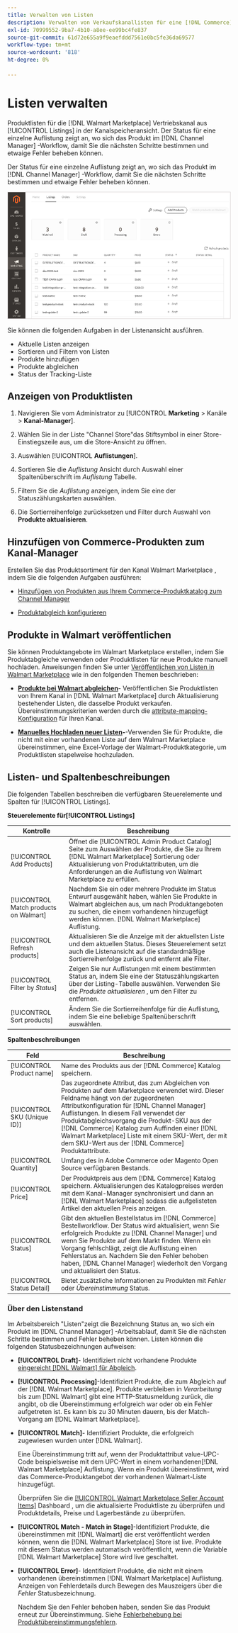 ```yaml
---
title: Verwalten von Listen
description: Verwalten von Verkaufskanallisten für eine [!DNL Commerce] mit dem Kanal-Manager für Adobe Commerce und Magento Open Source speichern.
exl-id: 70999552-9ba7-4b10-a8ee-ee99bc4fe837
source-git-commit: 61d72e655a9f9eaefddd7561e0bc5fe36da69577
workflow-type: tm+mt
source-wordcount: '818'
ht-degree: 0%

---
```


# Listen verwalten

Produktlisten für die [!DNL Walmart Marketplace] Vertriebskanal aus [!UICONTROL Listings] in der Kanalspeicheransicht. Der Status für eine einzelne Auflistung zeigt an, wo sich das Produkt im [!DNL Channel Manager] -Workflow, damit Sie die nächsten Schritte bestimmen und etwaige Fehler beheben können.

Der Status für eine einzelne Auflistung zeigt an, wo sich das Produkt im [!DNL Channel Manager] -Workflow, damit Sie die nächsten Schritte bestimmen und etwaige Fehler beheben können.

![Listenseite für einen verbundenen Vertriebskanal](assets/product-listing-landing.png)

Sie können die folgenden Aufgaben in der Listenansicht ausführen.

* Aktuelle Listen anzeigen
* Sortieren und Filtern von Listen
* Produkte hinzufügen
* Produkte abgleichen
* Status der Tracking-Liste

## Anzeigen von Produktlisten

1. Navigieren Sie vom Administrator zu [!UICONTROL **Marketing** > Kanäle > **Kanal-Manager**].

1. Wählen Sie in der Liste &quot;Channel Store&quot;das Stiftsymbol in einer Store-Einstiegszeile aus, um die Store-Ansicht zu öffnen.

1. Auswählen [!UICONTROL **Auflistungen**].

1. Sortieren Sie die *Auflistung* Ansicht durch Auswahl einer Spaltenüberschrift im *Auflistung* Tabelle.

1. Filtern Sie die *Auflistung* anzeigen, indem Sie eine der Statuszählungskarten auswählen.

1. Die Sortierreihenfolge zurücksetzen und Filter durch Auswahl von **Produkte aktualisieren**.

## Hinzufügen von Commerce-Produkten zum Kanal-Manager

Erstellen Sie das Produktsortiment für den Kanal Walmart Marketplace , indem Sie die folgenden Aufgaben ausführen:

* [Hinzufügen von Produkten aus Ihrem Commerce-Produktkatalog zum Channel Manager](add-products-to-connected-channel.md)

* [Produktabgleich konfigurieren](map-product-attributes-for-matching.md#configure-product-attribute-settings)

## Produkte in Walmart veröffentlichen

Sie können Produktangebote im Walmart Marketplace erstellen, indem Sie Produktabgleiche verwenden oder Produktlisten für neue Produkte manuell hochladen. Anweisungen finden Sie unter [Veröffentlichen von Listen in Walmart Marketplace](publish-listings-to-marketplace.md) wie in den folgenden Themen beschrieben:

* **[Produkte bei Walmart abgleichen](publish-listings-to-marketplace.md)**- Veröffentlichen Sie Produktlisten von Ihrem Kanal in [!DNL Walmart Marketplace] durch Aktualisierung bestehender Listen, die dasselbe Produkt verkaufen. Übereinstimmungskriterien werden durch die [attribute-mapping-Konfiguration](map-product-attributes-for-matching.md) für Ihren Kanal.

* **[Manuelles Hochladen neuer Listen](publish-listings-to-marketplace.md#upload-new-product-listings)-**-Verwenden Sie für Produkte, die nicht mit einer vorhandenen Liste auf dem Walmart Marketplace übereinstimmen, eine Excel-Vorlage der Walmart-Produktkategorie, um Produktlisten stapelweise hochzuladen.

## Listen- und Spaltenbeschreibungen

Die folgenden Tabellen beschreiben die verfügbaren Steuerelemente und Spalten für [!UICONTROL Listings].

**Steuerelemente für[!UICONTROL Listings]**

| **Kontrolle** | **Beschreibung** |
|----------------------------------------|--------------------------------------------------------------------------------------------------------------------------------------------------------------------------------------------------------------|
| [!UICONTROL Add Products] | Öffnet die [!UICONTROL Admin Product Catalog] Seite zum Auswählen der Produkte, die Sie zu Ihrem [!DNL Walmart Marketplace] Sortierung oder Aktualisierung von Produktattributen, um die Anforderungen an die Auflistung von Walmart Marketplace zu erfüllen. |
| [!UICONTROL Match products on Walmart] | Nachdem Sie ein oder mehrere Produkte im Status Entwurf ausgewählt haben, wählen Sie Produkte in Walmart abgleichen aus, um nach Produktangeboten zu suchen, die einem vorhandenen hinzugefügt werden können. [!DNL Walmart Marketplace] Auflistung. |
| [!UICONTROL Refresh products] | Aktualisieren Sie die Anzeige mit der aktuellsten Liste und dem aktuellen Status. Dieses Steuerelement setzt auch die Listenansicht auf die standardmäßige Sortierreihenfolge zurück und entfernt alle Filter. |
| [!UICONTROL Filter by *Status*] | Zeigen Sie nur Auflistungen mit einem bestimmten Status an, indem Sie eine der Statuszählungskarten über der Listing-Tabelle auswählen. Verwenden Sie die *Produkte aktualisieren* , um den Filter zu entfernen. |
| [!UICONTROL Sort products] | Ändern Sie die Sortierreihenfolge für die Auflistung, indem Sie eine beliebige Spaltenüberschrift auswählen. |


**Spaltenbeschreibungen**

| **Feld** | **Beschreibung** |
|------------------------------|-----------------------------------------------------------------------------------------------------------------------------------------------------------------------------------------------------------------------------------------------------------------------------------------------------------------------------------------------------------------------------------------------------------------------|
| [!UICONTROL Product name] | Name des Produkts aus der [!DNL Commerce] Katalog speichern. |
| [!UICONTROL SKU (Unique ID)] | Das zugeordnete Attribut, das zum Abgleichen von Produkten auf dem Marketplace verwendet wird. Dieser Feldname hängt von der zugeordneten Attributkonfiguration für [!DNL Channel Manager] Auflistungen. In diesem Fall verwendet der Produktabgleichsvorgang die Produkt-SKU aus der [!DNL Commerce] Katalog zum Auffinden einer [!DNL Walmart Marketplace]  Liste mit einem SKU-Wert, der mit dem SKU-Wert aus der [!DNL Commerce] Produktattribute. |
| [!UICONTROL  Quantity] | Umfang des in Adobe Commerce oder Magento Open Source verfügbaren Bestands. |
| [!UICONTROL Price] | Der Produktpreis aus dem [!DNL Commerce] Katalog speichern. Aktualisierungen des Katalogpreises werden mit dem Kanal-Manager synchronisiert und dann an [!DNL Walmart Marketplace]  sodass die aufgelisteten Artikel den aktuellen Preis anzeigen. |
| [!UICONTROL Status] | Gibt den aktuellen Bestellstatus im [!DNL Commerce] Bestellworkflow. Der Status wird aktualisiert, wenn Sie erfolgreich Produkte zu [!DNL Channel Manager] und wenn Sie Produkte auf dem Markt finden. Wenn ein Vorgang fehlschlägt, zeigt die Auflistung einen Fehlerstatus an. Nachdem Sie den Fehler behoben haben, [!DNL Channel Manager] wiederholt den Vorgang und aktualisiert den Status. |
| [!UICONTROL Status Detail] | Bietet zusätzliche Informationen zu Produkten mit *Fehler* oder *Übereinstimmung* Status. |

### Über den Listenstand

Im Arbeitsbereich &quot;Listen&quot;zeigt die Bezeichnung Status an, wo sich ein Produkt im [!DNL Channel Manager] -Arbeitsablauf, damit Sie die nächsten Schritte bestimmen und Fehler beheben können. Listen können die folgenden Statusbezeichnungen aufweisen:

* **[!UICONTROL Draft]**- Identifiziert nicht vorhandene Produkte [eingereicht [!DNL Walmart] für Abgleich](publish-listings-to-marketplace.md#match-products).

* **[!UICONTROL Processing]**-Identifiziert Produkte, die zum Abgleich auf der [!DNL Walmart Marketplace]. Produkte verbleiben in *Verarbeitung* bis zum [!DNL Walmart] gibt eine HTTP-Statusmeldung zurück, die angibt, ob die Übereinstimmung erfolgreich war oder ob ein Fehler aufgetreten ist. Es kann bis zu 30 Minuten dauern, bis der Match-Vorgang am [!DNL Walmart Marketplace].

* **[!UICONTROL Match]**- Identifiziert Produkte, die erfolgreich zugewiesen wurden unter [!DNL Walmart].

   Eine Übereinstimmung tritt auf, wenn der Produktattribut value-UPC-Code beispielsweise mit dem UPC-Wert in einem vorhandenen[!DNL Walmart Marketplace] Auflistung. Wenn ein Produkt übereinstimmt, wird das Commerce-Produktangebot der vorhandenen Walmart-Liste hinzugefügt.

   Überprüfen Sie die [[!UICONTROL Walmart Marketplace Seller Account Items]](https://seller.walmart.com/items-and-inventory/manage-items) Dashboard , um die aktualisierte Produktliste zu überprüfen und Produktdetails, Preise und Lagerbestände zu überprüfen.

* **[!UICONTROL Match - Match in Stage]**-Identifiziert Produkte, die übereinstimmen mit [!DNL Walmart] die erst veröffentlicht werden können, wenn die [!DNL Walmart Marketplace] Store ist live. Produkte mit diesem Status werden automatisch veröffentlicht, wenn die Variable [!DNL Walmart Marketplace] Store wird live geschaltet.

* **[!UICONTROL Error]**- Identifiziert Produkte, die nicht mit einem vorhandenen übereinstimmen [!DNL Walmart Marketplace] Auflistung. Anzeigen von Fehlerdetails durch Bewegen des Mauszeigers über die *Fehler* Statusbezeichnung.

   Nachdem Sie den Fehler behoben haben, senden Sie das Produkt erneut zur Übereinstimmung. Siehe [Fehlerbehebung bei Produktübereinstimmungsfehlern](publish-listings-to-marketplace.md#troubleshoot-product-match-errors).
